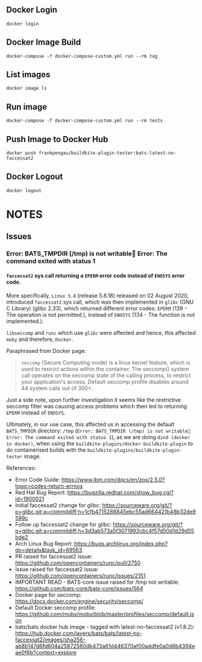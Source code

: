 ## Docker Login
```
docker login
```

## Docker Image Build
```
docker-compose -f docker-compose-custom.yml run --rm tag
```

## List images
```
docker image ls
```

## Run image
```
docker-compose -f docker-compose-custom.yml run --rm tests
```

## Push Image to Docker Hub
```
docker push frankpengau/buildkite-plugin-tester:bats-latest-no-faccessat2
```

## Docker Logout
```
docker logout
```

# NOTES
## Issues
### Error: BATS_TMPDIR (/tmp) is not writable🚨 Error: The command exited with status 1
#### `faccessat2` sys call returning a `EPERM` error code instead of `ENOSYS` error code.

More specifically, `Linux 5.8` (release 5.8.18) released on 02 August 2020, introduced `faccessat2` sys call, which was then implemented in `glibc` (GNU C Library) (glibc 2.33), which returned different error codes: `EPERM` (139 - The operation is not permitted.), instead of `ENOSYS` (134 - The function is not implemented.).

`libseccomp` and `runc` which use `glibc` were affected and hence, this affected `moby` and therefore, `Docker`.

Paraphrased from Docker page: 
>`seccomp` (Secure Computing mode) is a linux kernel feature, which is used to restrict actions within the container. The seccomp() system call operates on the seccomp state of the calling process, to restrict your application's access. Default seccomp profile disables around 44 system calls out of 300+. 

Just a side note, upon further investigation it seems like the restrictive seccomp filter was causing access problems which then led to returning `EPERM` instead of `ENOSYS`. 

Ultimately, in our use case, this affected us in accessing the default `BATS_TMPDIR` directory: `/tmp` (`Error: BATS_TMPDIR (/tmp) is not writable🚨 Error: The command exited with status 1`), as we are doing `dind (docker in docker)`, when using the `buildkite-plugins/docker-buildkite-plugin` to do containerised builds with the `buildkite-plugins/buildkite-plugin-tester` image. 

References:
- Error Code Guide: https://www.ibm.com/docs/en/zos/2.5.0?topic=codes-return-errnos
- Red Hat Bug Report: https://bugzilla.redhat.com/show_bug.cgi?id=1900021
- Initial faccessat2 change for glibc: https://sourceware.org/git/?p=glibc.git;a=commitdiff;h=1cfb4715288845ebc55ad664421b48b32de9599c
- Follow up faccessat2 change for glibc: https://sourceware.org/git/?p=glibc.git;a=commitdiff;h=3d3ab573a5f3071992cbc4f57d50d1d29d55bde2
- Arch Linux Bug Report: https://bugs.archlinux.org/index.php?do=details&task_id=69563
- PR raised for faccessat2 issue: https://github.com/opencontainers/runc/pull/2750
- Issue raised for faccessat2 issue: https://github.com/opencontainers/runc/issues/2151
- IMPORTANT READ - BATS-core issue raised for /tmp not writable: https://github.com/bats-core/bats-core/issues/564
- Docker page for seccomp: https://docs.docker.com/engine/security/seccomp/
- Default Docker seccomp profile: https://github.com/moby/moby/blob/master/profiles/seccomp/default.json
- bats/bats docker hub image - tagged with latest-no-faccessat2 (v1.8.2): https://hub.docker.com/layers/bats/bats/latest-no-faccessat2/images/sha256-ab8b147d6fd604a25872580db473a61d446370af00addfe0a0d8b4394eae0f6b?context=explore



